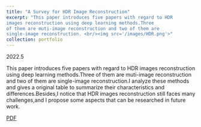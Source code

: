 ```yaml
---
title: "A Survey for HDR Image Reconstruction"
excerpt: "This paper introduces five papers with regard to HDR 
images reconstruction using deep learning methods.Three 
of them are muti-image reconstruction and two of them are
single-image reconstruction. <br/><img src='/images/HDR.png'>"
collection: portfolio
---
```

2022.5

This paper introduces five papers with regard to HDR
images reconstruction using deep learning methods.Three
of them are muti-image reconstruction and two of them are
single-image reconstruction.I analyze these methods and
gives a original table to summarize their characteristics and
differences.Besides,I notice that HDR images reconstruction still faces many challenges,and I propose some aspects
that can be researched in future work.

[PDF](https://qiudi233.github.io/assets/survey_HDR.pdf)
